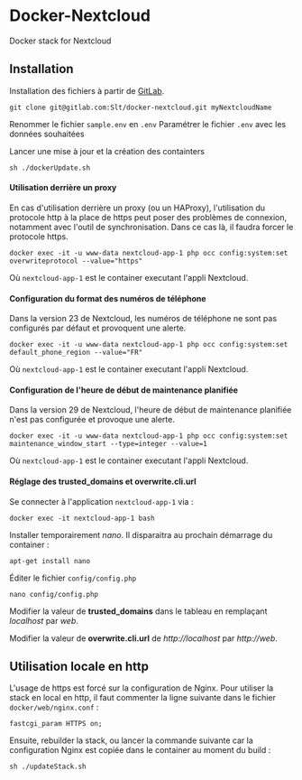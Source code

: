 # Docker-Nextcloud

Docker stack for Nextcloud

## Installation
Installation des fichiers à partir de [GitLab](https://gitlab.com/Slt/docker-nextcloud).

```
git clone git@gitlab.com:Slt/docker-nextcloud.git myNextcloudName
```

Renommer le fichier ``sample.env`` en ``.env``
Paramétrer le fichier ``.env`` avec les données souhaitées

Lancer une mise à jour et la création des containters

```
sh ./dockerUpdate.sh
```

#### Utilisation derrière un proxy

En cas d'utilisation derrière un proxy (ou un HAProxy), l'utilisation du protocole http à la place de https peut poser des problèmes de connexion, notamment avec l'outil de synchronisation. Dans ce cas là, il faudra forcer le protocole https.

```
docker exec -it -u www-data nextcloud-app-1 php occ config:system:set overwriteprotocol --value="https"
```

Où `nextcloud-app-1` est le container executant l'appli Nextcloud.

#### Configuration du format des numéros de téléphone

Dans la version 23 de Nextcloud, les numéros de téléphone ne sont pas configurés par défaut et provoquent une alerte.

```shell
docker exec -it -u www-data nextcloud-app-1 php occ config:system:set default_phone_region --value="FR"
```

Où `nextcloud-app-1` est le container executant l'appli Nextcloud.

#### Configuration de l'heure de début de maintenance planifiée

Dans la version 29 de Nextcloud, l'heure de début de maintenance planifiée n'est pas configurée et provoque une alerte.

```shell
docker exec -it -u www-data nextcloud-app-1 php occ config:system:set maintenance_window_start --type=integer --value=1
```

Où `nextcloud-app-1` est le container executant l'appli Nextcloud.

#### Réglage des trusted_domains et overwrite.cli.url

Se connecter à l'application  `nextcloud-app-1` via :

```shell
docker exec -it nextcloud-app-1 bash
```

Installer temporairement *nano*. Il disparaitra au prochain démarrage du container :

```shell
apt-get install nano
```

Éditer le fichier ``config/config.php``

```shell
nano config/config.php
```

Modifier la valeur de **trusted_domains** dans le tableau en remplaçant *localhost* par *web*.

Modifier la valeur de **overwrite.cli.url** de *http://localhost* par *http://web*.



## Utilisation locale en http

L'usage de https est forcé sur la configuration de Nginx. 
Pour utiliser la stack en local en http, il faut commenter la ligne suivante dans le fichier ``docker/web/nginx.conf`` :

```shell
fastcgi_param HTTPS on;
```

Ensuite, rebuilder la stack, ou lancer la commande suivante car la configuration Nginx est copiée dans le container au moment du build :

```shell
sh ./updateStack.sh
```



